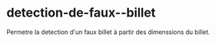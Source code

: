 # detection-de-faux--billet
Permetre la detection d'un faux billet à partir des dimenssions du billet.

